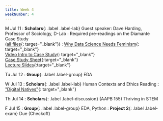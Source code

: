 ```yaml
---
title: Week 4
weekNumber: 4
---
```


M Jul 11
: **Scholars**{: .label .label-lab} Guest speaker: Dave Harding, Professor of Sociology, D-Lab
: Required pre-readings on the Diamante Case Study<br/>([all files](https://drive.google.com/drive/u/1/folders/1UV5IPCM4qqK1MticTw7D763z9aOgutvB){: target="_blank"})
  : [Why Data Science Needs Feminism](https://drive.google.com/file/d/1L3rYafoG3IBYknTAe33Lft7BeqkCVxQ1/view?usp=sharing){: target="_blank"}
  <br/>[Video Intro to Case Study](https://drive.google.com/file/d/1YyzJmQR96vlkqSf73tdo_RnGTRAWi5ZW/view?usp=sharing){: target="_blank"}
  <br/> [Case Study Sheet](https://drive.google.com/file/d/1LesYn7mALiTqjQWkRr31wEWQ9yOxAJ-M/view?usp=sharing){:target="_blank"}
  <br/> [Lecture Slides](https://drive.google.com/file/d/1qb-VdXp8hhQUgn3iSgtFznQq3nyIc87h/view?usp=sharing){:target="_blank"}

Tu Jul 12
: **Group**{: .label .label-group} EDA

W Jul 13
: **Scholars**{: .label .label-lab} Human Contexts and Ethics Reading
  : ["Digital Natives"](https://drive.google.com/file/d/1UZQTHCE5nlj-zva-FNmJmAjVmDVmiLQY/view?usp=sharing){: target="_blank"}

Th Jul 14
: **Scholars**{: .label .label-discussion} (AAPB 155) Thriving in STEM

F Jul 15
: **Group**{: .label .label-group} EDA, Python
: **Project 2**{: .label .label-exam} Due (Checkoff)
